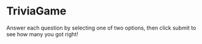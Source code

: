 # TriviaGame

Answer each question by selecting one of two options, then click submit to see how many you got right!
